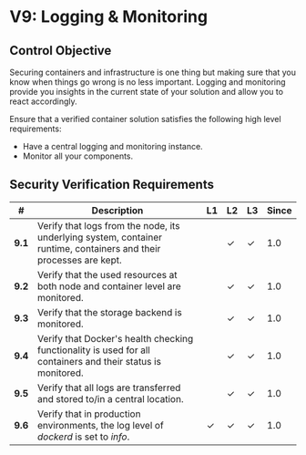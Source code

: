 # V9:	Logging & Monitoring

## Control Objective

Securing containers and infrastructure is one thing but making sure that you know when things go wrong is no less important. Logging and monitoring provide you insights in the current state of your solution and allow you to react accordingly.

Ensure that a verified container solution satisfies the following high level requirements:

* Have a central logging and monitoring instance.
* Monitor all your components.

## Security Verification Requirements

| # | Description | L1 | L2 | L3 | Since |
| --- | --- | --- | --- | -- | -- |
| **9.1** | Verify that logs from the node, its underlying system, container runtime, containers and their processes are kept. |  | ✓ | ✓ | 1.0 |
| **9.2** | Verify that the used resources at both node and container level are monitored. |  | ✓ | ✓ | 1.0 |
| **9.3** | Verify that the storage backend is monitored. |  | ✓ | ✓ | 1.0 |
| **9.4** | Verify that Docker's health checking functionality is used for all containers and their status is monitored. |  | ✓ | ✓ | 1.0 |
| **9.5** | Verify that all logs are transferred and stored to/in a central location. |  | ✓ | ✓ | 1.0 |
| **9.6** | Verify that in production environments, the log level of _dockerd_ is set to _info_. | ✓ | ✓ | ✓ | 1.0 |
